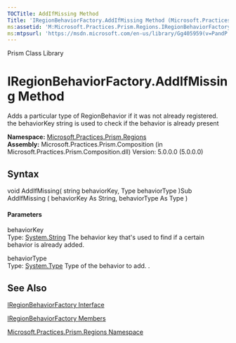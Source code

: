 ```yaml
---
TOCTitle: AddIfMissing Method
Title: 'IRegionBehaviorFactory.AddIfMissing Method (Microsoft.Practices.Prism.Regions)'
ms:assetid: 'M:Microsoft.Practices.Prism.Regions.IRegionBehaviorFactory.AddIfMissing(System.String,System.Type)'
ms:mtpsurl: 'https://msdn.microsoft.com/en-us/library/Gg405959(v=PandP.50)'
---
```


Prism Class Library

IRegionBehaviorFactory.AddIfMissing Method
==============================================

Adds a particular type of RegionBehavior if it was not already registered. the behaviorKey string is used to check if the behavior is already present

**Namespace:** [Microsoft.Practices.Prism.Regions](https://msdn.microsoft.com/n:microsoft.practices.prism.regions)
**Assembly:** Microsoft.Practices.Prism.Composition (in Microsoft.Practices.Prism.Composition.dll) Version: 5.0.0.0 (5.0.0.0)

## Syntax


<span id="syntaxToggle"></span>void AddIfMissing( string behaviorKey, Type behaviorType )Sub AddIfMissing ( behaviorKey As String, behaviorType As Type )
#### Parameters

behaviorKey  
Type: [System.String](http://msdn2.microsoft.com/en-us/library/s1wwdcbf)
The behavior key that's used to find if a certain behavior is already added.

behaviorType  
Type: [System.Type](http://msdn2.microsoft.com/en-us/library/42892f65)
Type of the behavior to add. .

See Also
--------


[IRegionBehaviorFactory Interface](https://msdn.microsoft.com/t:microsoft.practices.prism.regions.iregionbehaviorfactory)

[IRegionBehaviorFactory Members](https://msdn.microsoft.com/allmembers.t:microsoft.practices.prism.regions.iregionbehaviorfactory)

[Microsoft.Practices.Prism.Regions Namespace](https://msdn.microsoft.com/n:microsoft.practices.prism.regions)
